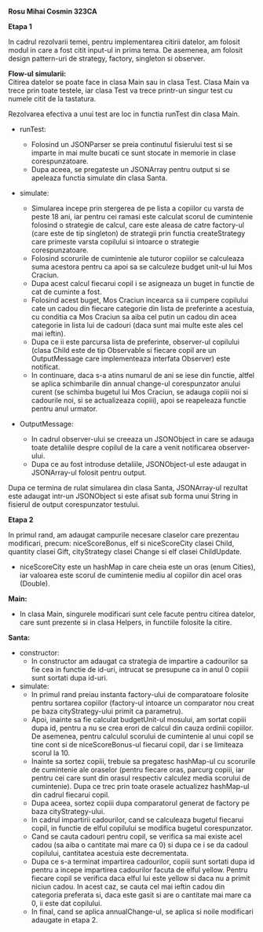 <b>Rosu Mihai Cosmin 323CA</b>

<b>Etapa 1</b>

In cadrul rezolvarii temei, pentru implementarea citirii datelor, am folosit
modul in care a fost citit input-ul in prima tema. De asemenea, am folosit
design pattern-uri de strategy, factory, singleton si observer.

<b>Flow-ul simularii:</b>  
Citirea datelor se poate face in clasa Main sau in clasa Test. Clasa Main va
trece prin toate testele, iar clasa Test va trece printr-un singur test cu
numele citit de la tastatura.

Rezolvarea efectiva a unui test are loc in functia runTest din clasa Main.
- runTest:
  - Folosind un JSONParser se preia continutul fisierului test si se imparte
    in mai multe bucati ce sunt stocate in memorie in clase corespunzatoare.
  - Dupa aceea, se pregateste un JSONArray pentru output si se apeleaza functia
    simulate din clasa Santa.

- simulate:
  - Simularea incepe prin stergerea de pe lista a copiilor cu varsta de peste
    18 ani, iar pentru cei ramasi este calculat scorul de cumintenie folosind
    o strategie de calcul, care este aleasa de catre factory-ul (care este de
    tip singleton) de strategii prin functia createStrategy care primeste
    varsta copilului si intoarce o strategie corespunzatoare.
  - Folosind scorurile de cumintenie ale tuturor copiilor se calculeaza suma
    acestora pentru ca apoi sa se calculeze budget unit-ul lui Mos Craciun.
  - Dupa acest calcul fiecarui copil i se asigneaza un buget in functie de cat
    de cuminte a fost.
  - Folosind acest buget, Mos Craciun incearca sa ii cumpere copilului cate un
    cadou din fiecare categorie din lista de preferinte a acestuia, cu conditia
    ca Mos Craciun sa aiba cel putin un cadou din acea categorie in lista lui
    de cadouri (daca sunt mai multe este ales cel mai ieftin).
  - Dupa ce ii este parcursa lista de preferinte, observer-ul copilului (clasa
    Child este de tip Observable si fiecare copil are un OutputMessage care
    implementeaza interfata Observer) este notificat.
  - In continuare, daca s-a atins numarul de ani se iese din functie, altfel se
    aplica schimbarile din annual change-ul corespunzator anului curent (se
    schimba bugetul lui Mos Craciun, se adauga copiii noi si cadourile noi, si
    se actualizeaza copiii), apoi se reapeleaza functie pentru anul urmator.

- OutputMessage:
  - In cadrul observer-ului se creeaza un JSONObject in care se adauga toate
    detaliile despre copilul de la care a venit notificarea observer-ului.
  - Dupa ce au fost introduse detaliile, JSONObject-ul este adaugat in
    JSONArray-ul folosit pentru output.

Dupa ce termina de rulat simularea din clasa Santa, JSONArray-ul rezultat este
adaugat intr-un JSONObject si este afisat sub forma unui String in fisierul de
output corespunzator testului.

<b>Etapa 2</b>

In primul rand, am adaugat campurile necesare claselor care prezentau
modificari, precum: niceScoreBonus, elf si niceScoreCity clasei Child, quantity
clasei Gift, cityStrategy clasei Change si elf clasei ChildUpdate.
- niceScoreCity este un hashMap in care cheia este un oras (enum Cities), iar
valoarea este scorul de cumintenie mediu al copiilor din acel oras (Double).

<b>Main:</b>
- In clasa Main, singurele modificari sunt cele facute pentru citirea datelor,
care sunt prezente si in clasa Helpers, in functiile folosite la citire.

<b>Santa:</b>
- constructor:
  - In constructor am adaugat ca strategia de impartire a cadourilor sa fie cea
  in functie de id-uri, intrucat se presupune ca in anul 0 copiii sunt sortati
  dupa id-uri.
- simulate:
  - In primul rand preiau instanta factory-ului de comparatoare folosite pentru
  sortarea copiilor (factory-ul intoarce un comparator nou creat pe baza
  cityStrategy-ului primit ca parametru).
  - Apoi, inainte sa fie calculat budgetUnit-ul mosului, am sortat copiii dupa
  id, pentru a nu se crea erori de calcul din cauza ordinii copiilor. De
  asemenea, pentru calculul scorului de cumintenie al unui copil se tine cont
  si de niceScoreBonus-ul fiecarui copil, dar i se limiteaza scorul la 10.
  - Inainte sa sortez copiii, trebuie sa pregatesc hashMap-ul cu scorurile de
  cumintenie ale oraselor (pentru fiecare oras, parcurg copiii, iar pentru cei
  care sunt din orasul respectiv calculez media scorului de cumintenie). Dupa
  ce trec prin toate orasele actualizez hashMap-ul din cadrul fiecarui copil.
  - Dupa aceea, sortez copiii dupa comparatorul generat de factory pe baza
  cityStrategy-ului.
  - In cadrul impartirii cadourilor, cand se calculeaza bugetul fiecarui copil,
  in functie de elful copilului se modifica bugetul corespunzator.
  - Cand se cauta cadouri pentru copil, se verifica sa mai existe acel cadou (sa
  aiba o cantitate mai mare ca 0) si dupa ce i se da cadoul copilului,
  cantitatea acestuia este decrementata.
  - Dupa ce s-a terminat impartirea cadourilor, copiii sunt sortati dupa id
  pentru a incepe impartirea cadourilor facuta de elful yellow. Pentru fiecare
  copil se verifica daca elful lui este yellow si daca nu a primit niciun
  cadou. In acest caz, se cauta cel mai ieftin cadou din categoria preferata
  si, daca este gasit si are o cantitate mai mare ca 0, ii este dat copilului.
  - In final, cand se aplica annualChange-ul, se aplica si noile modificari
  adaugate in etapa 2.
